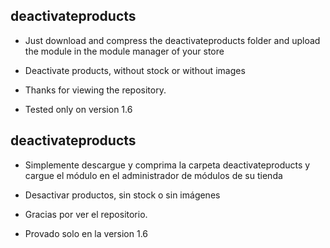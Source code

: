 ## deactivateproducts

- Just download and compress the deactivateproducts folder and upload the module in the module manager of your store

- Deactivate products, without stock or without images

- Thanks for viewing the repository.

- Tested only on version 1.6 

## deactivateproducts

- Simplemente descargue y comprima la carpeta deactivateproducts y cargue el módulo en el administrador de módulos de su tienda

- Desactivar productos, sin stock o sin imágenes

- Gracias por ver el repositorio.

- Provado solo en la version 1.6
